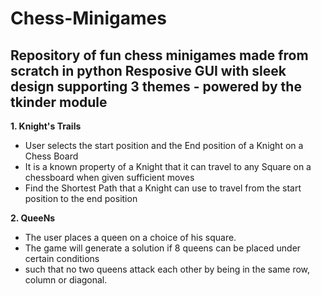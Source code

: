 # Chess-Minigames
Repository of fun chess minigames made from scratch in python
Resposive GUI with sleek design supporting 3 themes - powered by the tkinder module
------------------------------------------------------------------------------------

**1. Knight's Trails**

* User selects the start position and the End position of a Knight on a Chess Board
* It is a known property of a Knight that it can travel to any Square on a chessboard when given sufficient moves
* Find the Shortest Path that a Knight can use to travel from the start position to the end position


**2. QueeNs**

* The user places a queen on a choice of his square.
* The game will generate a solution if 8 queens can be placed under certain conditions
* such that no two queens attack each other by being in the same row, column or diagonal.
